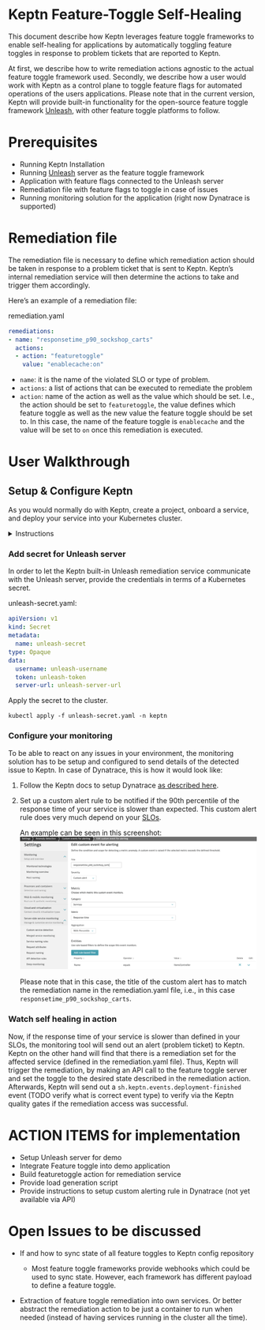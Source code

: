 
# Keptn Feature-Toggle Self-Healing

This document describe how Keptn leverages feature toggle frameworks to enable self-healing for applications by automatically toggling feature toggles in response to problem tickets that are reported to Keptn.

At first, we describe how to write remediation actions agnostic to the actual feature toggle framework used. Secondly, we describe how a user would work with Keptn as a control plane to toggle feature flags for automated operations of the users applications. 
Please note that in the current version, Keptn will provide built-in functionality for the open-source feature toggle framework [Unleash](https://unleash.github.io/), with other feature toggle platforms to follow.


# Prerequisites



*   Running Keptn Installation
*   Running [Unleash](https://unleash.github.io/) server as the feature toggle framework
*   Application with feature flags connected to the Unleash server
*   Remediation file with feature flags to toggle in case of issues
*   Running monitoring solution for the application (right now Dynatrace is supported)


# Remediation file

The remediation file is necessary to define which remediation action should be taken in response to a problem ticket that is sent to Keptn. Keptn’s internal remediation service will then determine the actions to take and trigger them accordingly. 

Here’s an example of a remediation file:

remediation.yaml

```yaml
remediations:
- name: "responsetime_p90_sockshop_carts"
  actions:
  - action: "featuretoggle"
    value: "enablecache:on"
```


*   `name`: it is the name of the violated SLO or type of problem.
*   `actions`: a list of actions that can be executed to remediate the problem
*   `action`: name of the action as well as the value which should be set. I.e., the action should be set to `featuretoggle`, the value defines which feature toggle as well as the new value the feature toggle should be set to. In this case, the name of the feature toggle is `enablecache` and the value will be set to `on` once this remediation is executed.


# User Walkthrough


## Setup & Configure Keptn 

As you would normally do with Keptn, create a project, onboard a service, and deploy your service into your Kubernetes cluster.

<details><summary>Instructions</summary>

### Create project 

Create a Keptn project which where you want to onboard your service. Define all stages you want to have in your project in a shipyard file, similar to the [Keptn docs](https://keptn.sh/docs/0.5.0/usecases/onboard-carts-service/#create-project-sockshop).

```
keptn create project PROJECTNAME --shipyard=shipyard.yaml
```





### Onboard a service

Onboard the service and add the remediation file as a resource.


```
keptn onboard service SERVICENAME --project=PROJECTNAME --chart=HELMCHART
```


Configure Keptn - add the remediation file


```
keptn add-resource --project=PROJECTNAME --service=SERVICENAME --stage=STAGENAME --resource=remediation.yaml
```

Deploy your application to Keptn.

```
keptn send event new-artifact --project=PROJECTNAME --service=SERVICENAME --image=docker.io/IMAGENAME --tag=TAG
```

</details>


### Add secret for Unleash server

In order to let the Keptn built-in Unleash remediation service communicate with the Unleash server, provide the credentials in terms of a Kubernetes secret.

unleash-secret.yaml:

```yaml
apiVersion: v1
kind: Secret
metadata:
  name: unleash-secret
type: Opaque
data:
  username: unleash-username
  token: unleash-token
  server-url: unleash-server-url
```


Apply the secret to the cluster.

```
kubectl apply -f unleash-secret.yaml -n keptn
```

<!--
ALTERNATIVE

```
#keptn add secret secret.yaml # needed to access the unleash server
#keptn apply uniform --project=PROJECTNAME uniform.yaml
```

uniform not needed right now since unleash is built in as action in Keptn core remediation service 
-->

### Configure your monitoring

To be able to react on any issues in your environment, the monitoring solution has to be setup and configured to send details of the detected issue to Keptn. In case of Dynatrace, this is how it would look like:

1. Follow the Keptn docs to setup Dynatrace [as described here](https://keptn.sh/docs/0.5.0/reference/monitoring/dynatrace/).

2. Set up a custom alert rule to be notified if the 90th percentile of the response time of your service is slower than expected. This custom alert rule does very much depend on your [SLOs](https://github.com/keptn/spec/blob/master/sre.md). 

    An example can be seen in this screenshot:
    ![Custom alert](./assets/dt-custom-alert.png)

    Please note that in this case, the title of the custom alert has to match the remediation name in the remediation.yaml file, i.e., in this case `responsetime_p90_sockshop_carts`.



### Watch self healing in action

Now, if the response time of your service is slower than defined in your SLOs, the monitoring tool will send out an alert (problem ticket) to Keptn. Keptn on the other hand will find that there is a remediation set for the affected service (defined in the remediation.yaml file). Thus, Keptn will trigger the remediation, by making an API call to the feature toggle server and set the toggle to the desired state described in the remediation action. Afterwards, Keptn will send out a `sh.keptn.events.deployment-finished` event (TODO verify what is correct event type) to verify via the Keptn quality gates if the remediation access was successful. 


# **ACTION ITEMS for implementation**

*   Setup Unleash server for demo
*   Integrate Feature toggle into demo application
*   Build featuretoggle action for remediation service
*   Provide load generation script
*   Provide instructions to setup custom alerting rule in Dynatrace (not yet available via API)

# Open Issues to be discussed

* If and how to sync state of all feature toggles to Keptn config repository
    - Most feature toggle frameworks provide webhooks which could be used to sync state. However, each framework has different payload to define a feature toggle.

* Extraction of feature toggle remediation into own services. Or better abstract the remediation action to be just a container to run when needed (instead of having services running in the cluster all the time).

